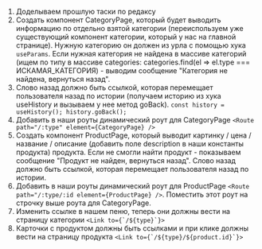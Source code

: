 1. Доделываем прошлую таски по редаксу
2. Создать компонент CategoryPage, который будет выводить информацию по отдельно взятой категории (переиспользуем уже существующий компонент категории, который у нас на главной странице). Нужную категорию он должен из урла с помощью хука ```useParams```. Если нужная категория не найдена в массиве категорий (ищем по типу в массиве categories: categories.find(el => el.type === ИСКАМАЯ_КАТЕГОРИЯ) - выводим сообщение "Категория не найдена, вернуться назад".
3. Слово назад должно быть ссылкой, которая перемещает пользователя назад по истории (получаем историю из хука useHistory и вызываем у нее метод goBack). ```const history = useHistory(); history.goBack();```
4. Добавить в наши роуты динамический роут для  CategoryPage ```<Route path="/:type" element={CategoryPage} />```
5. Создать компонент ProductPage, который выводит картинку / цена / название / описание (добавить поле description в наши константы продукта) продукта. Если не смогли найти продукт - показываем сообщение "Продукт не найден, вернуться назад".  Слово назад должно быть ссылкой, которая перемещает пользователя назад по истории.
6. Добавить в наши роуты динамический роут для  ProductPage ```<Route path="/:type/:id element={ProductPage} />```. Поместить этот роут на строчку выше роута для CategoryPage.
7. Изменить ссылке в нашем пеню, теперь они должны вести на страницу категории ```<Link to={`/${type}`}> ```
7. Карточки с продуктом должны быть ссылками и при клике должны вести на страницу продукта ```<Link to={`/${type}/${product.id}`}> ```
